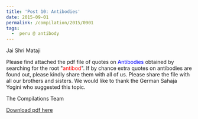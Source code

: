 ```yaml
---
title: 'Post 10: Antibodies'
date: 2015-09-01
permalink: /compilation/2015/0901
tags:
  -  peru @ antibody
---
```

Jai Shri Mataji

Please find attached the pdf file of quotes on <font color="blue">Antibodies</font> obtained by searching for the root "<font color="red">antibod</font>". If by chance extra quotes on antibodies are found out, please kindly share them with all of us. Please share the file with all our brothers and sisters. We would like to thank the German Sahaja Yogini who suggested this topic. 

The Compilations Team

[Download pdf here](http://seven-teams.github.io/files/Antibodies.pdf)